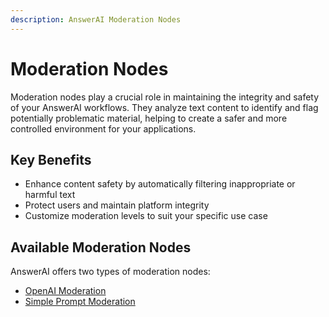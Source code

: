 ```yaml
---
description: AnswerAI Moderation Nodes
---
```


# Moderation Nodes

Moderation nodes play a crucial role in maintaining the integrity and safety of your AnswerAI workflows. They analyze text content to identify and flag potentially problematic material, helping to create a safer and more controlled environment for your applications.

## Key Benefits

-   Enhance content safety by automatically filtering inappropriate or harmful text
-   Protect users and maintain platform integrity
-   Customize moderation levels to suit your specific use case

## Available Moderation Nodes

AnswerAI offers two types of moderation nodes:

-   [OpenAI Moderation](openai-moderation.md)
-   [Simple Prompt Moderation](simple-prompt-moderation.md)
